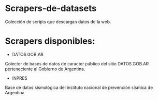 # Scrapers-de-datasets
Colección de scripts que descargan datos de la web.

# Scrapers disponibles:

- DATOS.GOB.AR

Colector de bases de datos de caracter público del sitio DATOS.GOB.AR perteneciente al Gobierno de Argentina.

- INPRES

Base de datos sismológica del instituto nacional de prevención sísmica de Argentina
